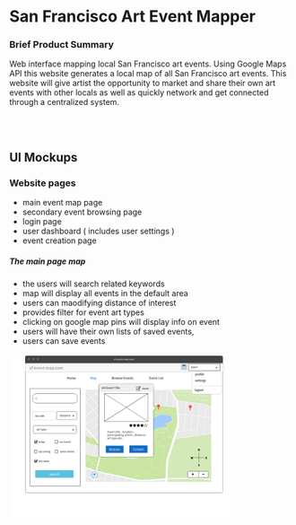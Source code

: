 # San Francisco Art Event Mapper

### Brief Product Summary
Web interface mapping local San Francisco art events. Using Google Maps API this website generates a local map of all San Francisco art events. This website will give artist the opportunity to market and share their own art events with other locals as well as quickly network and get connected through a centralized system.

<br><br>

## UI Mockups
### Website pages

* main event map page
* secondary event browsing page 
* login page
* user dashboard ( includes user settings )
* event creation page


##### The main page map


* the users will search related keywords
* map will display all events in the default area
* users can maodifying distance of interest
* provides filter for event art types 
* clicking on google map pins will display info on event
* users will have their own lists of saved events, 
* users can save events

<img src="https://github.com/GandalfGrey123/sf-art-mapper/blob/master/read-me-docs/ui-mockup.png" align=left width=80%>
